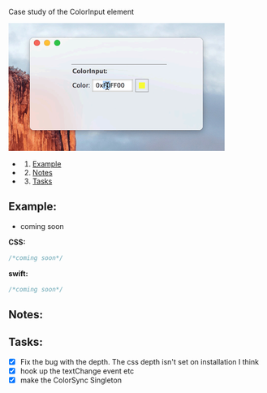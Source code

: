 Case study of the ColorInput element<!--more-->

<img width="426" alt="img" src="https://raw.githubusercontent.com/stylekit/img/master/colorinput.mov.gif">

- 1. [Example](#example) 
- 2. [Notes](#notes) 
- 3. [Tasks](#tasks) 

## Example:

- coming soon

**CSS:**  
  
```css
/*coming soon*/
```


**swift:**  
  
```swift
/*coming soon*/
```

## Notes:

## Tasks:
- [x] Fix the bug with the depth. The css depth isn't set on installation I think
- [x] hook up the textChange event etc
- [x] make the ColorSync Singleton 